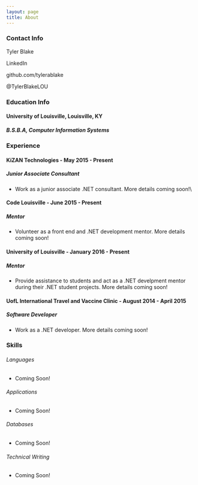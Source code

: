 ```yaml
---
layout: page
title: About
---
```


### Contact Info
<p>Tyler Blake</p>
<p href="http://www.linkedin.com/in/tyler-blake-2637274b">LinkedIn</p>
<p href="http://github.com/tylerablake">github.com/tylerablake</p>
<p href="http://twitter.com/TylerBlakeLOU">@TylerBlakeLOU</p>


### Education Info
#### University of Louisville, Louisville, KY
##### B.S.B.A, Computer Information Systems

### Experience

#### KiZAN Technologies - May 2015 - Present
##### Junior Associate Consultant
* Work as a junior associate .NET consultant. More details coming soon!\

#### Code Louisville - June 2015 - Present
##### Mentor
* Volunteer as a front end and .NET development mentor. More details coming soon!

#### University of Louisville - January 2016 - Present
##### Mentor
* Provide assistance to students and act as a .NET develpment mentor during their .NET student projects. More details coming soon!</p>

#### UofL International Travel and Vaccine Clinic - August 2014 - April 2015
##### Software Developer
* Work as a .NET developer. More details coming soon!


### Skills
###### Languages
* Coming Soon!
###### Applications
* Coming Soon!
###### Databases
* Coming Soon!
###### Technical Writing
* Coming Soon!